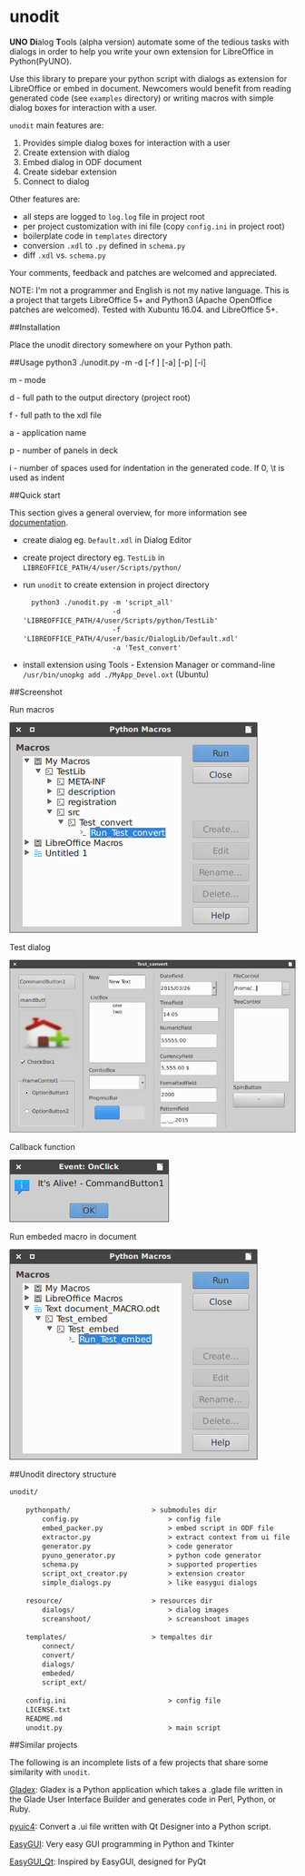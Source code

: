 # unodit
**UNO** **Di**alog **T**ools (alpha version) automate some of the tedious tasks with dialogs in order to help you write your own extension for LibreOffice in Python(PyUNO).

Use this library to prepare your python script with dialogs as extension for LibreOffice or embed in document. Newcomers would benefit from reading generated code (see `examples` directory) or writing macros with simple dialog boxes for interaction with a user.

`unodit` main features are:

1. Provides simple dialog boxes for interaction with a user
2. Create extension with dialog
3. Embed dialog in ODF document
4. Create sidebar extension
5. Connect to dialog

Other features are:
- all steps are logged to `log.log` file in project root
- per project customization with ini file (copy `config.ini` in project root)
- boilerplate code in `templates` directory
- conversion `.xdl` to `.py` defined in `schema.py`
- diff `.xdl` vs. `schema.py`

Your comments, feedback and patches are welcomed and appreciated.

NOTE:
I'm not a programmer and English is not my native language.
This is a project that targets LibreOffice 5+ and Python3 (Apache OpenOffice patches are welcomed).
Tested with Xubuntu 16.04. and LibreOffice 5+.

##Installation

Place the unodit directory somewhere on your Python path.

##Usage
    python3 ./unodit.py -m -d [-f ] [-a] [-p] [-i] 
    
m - mode

d - full path to the output directory (project root)

f  - full path to the xdl file

a - application name

p - number of panels in deck

i - number of spaces used for indentation in the generated code. If 0, \t is used as indent


##Quick start

This section gives a general overview, for more information see [documentation](https://github.com/kelsa-pi/unodit/wiki).

- create dialog eg. `Default.xdl` in Dialog Editor
- create project directory eg. `TestLib` in `LIBREOFFICE_PATH/4/user/Scripts/python/`
- run `unodit` to create extension in project directory
 
        python3 ./unodit.py -m 'script_all'
                            -d 'LIBREOFFICE_PATH/4/user/Scripts/python/TestLib'
                            -f 'LIBREOFFICE_PATH/4/user/basic/DialogLib/Default.xdl'
                            -a 'Test_convert'                           

- install extension using Tools - Extension Manager or command-line `/usr/bin/unopkg add ./MyApp_Devel.oxt` (Ubuntu) 


##Screenshot

Run macros

![Script all](resource/screenshot/Macros_script_all.png)


Test dialog

![Test dialog](resource/screenshot/Example_dialog.png)


Callback function

![Callback functions](resource/screenshot/Button_event.png)


Run embeded macro in document

![Embed all](resource/screenshot/Macros_embed_all.png)

##Unodit directory structure

    unodit/
        
        pythonpath/                    > submodules dir
            config.py                      > config file
            embed_packer.py                > embed script in ODF file
            extractor.py                   > extract context from ui file
            generator.py                   > code generator
            pyuno_generator.py             > python code generator
            schema.py                      > supported properties
            script_oxt_creator.py          > extension creator
            simple_dialogs.py              > like easygui dialogs
        
        resource/                      > resources dir
            dialogs/                       > dialog images
            screanshoot/                   > screanshoot images
        
        templates/                     > tempaltes dir
            connect/
            convert/
            dialogs/
            embeded/
            script_ext/
        
        config.ini                         > config file
        LICENSE.txt
        README.md
        unodit.py                          > main script


##Similar projects

The following is an incomplete lists of a few projects that share some similarity with `unodit`.

[Gladex](https://launchpad.net/gladex): Gladex is a Python application which takes a .glade file written in the Glade User Interface Builder and generates code in Perl, Python, or Ruby.

[pyuic4](http://pyqt.sourceforge.net/Docs/PyQt4/designer.html#the-uic-module): Convert a .ui file written with Qt Designer into a Python script.

[EasyGUI](https://sourceforge.net/projects/easygui): Very easy GUI programming in Python and Tkinter

[EasyGUI_Qt](https://github.com/aroberge/easygui_qt): Inspired by EasyGUI, designed for PyQt



